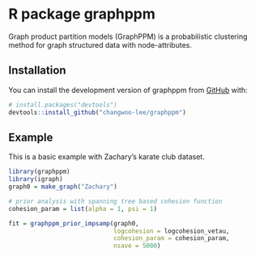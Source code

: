 
<!-- README.md is generated from README.Rmd. Please edit that file -->

# R package graphppm

<!-- badges: start -->
<!-- badges: end -->

Graph product partition models (GraphPPM) is a probabilistic clustering
method for graph structured data with node-attributes.

## Installation

You can install the development version of graphppm from
[GitHub](https://github.com/) with:

``` r
# install.packages("devtools")
devtools::install_github("changwoo-lee/graphppm")
```

## Example

This is a basic example with Zachary’s karate club dataset.

``` r
library(graphppm)
library(igraph)
graph0 = make_graph("Zachary")

# prior analysis with spanning tree based cohesion function 
cohesion_param = list(alpha = 1, psi = 1)

fit = graphppm_prior_impsamp(graph0, 
                             logcohesion = logcohesion_vetau, 
                             cohesion_param = cohesion_param, 
                             nsave = 5000)
```
